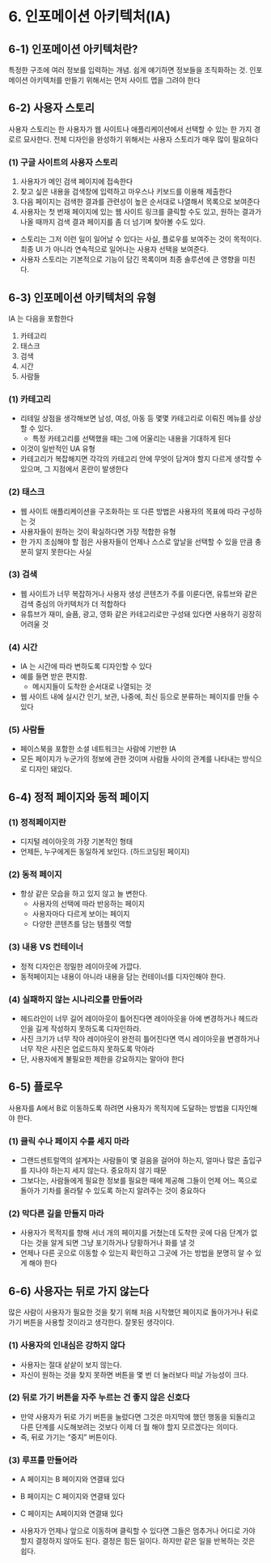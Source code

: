 # 6. 인포메이션 아키텍처(IA)

## 6-1) 인포메이션 아키텍처란?

특정한 구조에 여러 정보를 입력하는 개념. 쉽게 얘기하면 정보들을 조직화하는 것. 인포메이션 아키텍처를 만들기 위해서는 먼저 사이트 맵을 그려야 한다

## 6-2) 사용자 스토리

사용자 스토리는 한 사용자가 웹 사이트나 애플리케이션에서 선택할 수 있는 한 가지 경로르 묘사한다. 전체 디자인을 완성하기 위해서는 사용자 스토리가 매우 많이 필요하다

### (1) 구글 사이트의 사용자 스토리

1. 사용자가 메인 검색 페이지에 접속한다
2. 찾고 싶은 내용을 검색창에 입력하고 마우스나 키보드를 이용해 제출한다
3. 다음 페이지는 검색한 결과를 관련성이 높은 순서대로 나열해서 목록으로 보여준다
4. 사용자는 첫 번재 페이지에 있는 웹 사이트 링크를 클릭할 수도 있고, 원하는 결과가 나올 때까지 검색 결과 페이지를 좀 더 넘기며 찾아볼 수도 있다.

- 스토리는 그저 이런 일이 일어날 수 있다는 사실, 플로우를 보여주는 것이 목적이다. 최종 UI 가 아니라 연속적으로 일어나는 사용자 선택을 보여준다.
- 사용자 스토리는 기본적으로 기능이 담긴 목록이며 최종 솔루션에 큰 영향을 미친다.

## 6-3) 인포메이션 아키텍처의 유형

IA 는 다음을 포함한다

1. 카테고리
2. 태스크
3. 검색
4. 시간
5. 사람들

### (1) 카테고리

- 리테일 상점을 생각해보면 남성, 여성, 아동 등 몇몇 카테고리로 이뤄진 메뉴를 상상할 수 있다.
  - 특정 카테고리를 선택했을 때는 그에 어울리는 내용을 기대하게 된다
- 이것이 일반적인 UA 유형
- 카테고리가 복잡해지면 각각의 카테고리 안에 무엇이 담겨야 할지 다르게 생각할 수 있으며, 그 지점에서 혼란이 발생한다

### (2) 태스크

- 웹 사이트 애플리케이션을 구조화하는 또 다른 방법은 사용자의 목표에 따라 구성하는 것
- 사용자들이 원하는 것이 확실하다면 가장 적합한 유형
- 한 가지 조심해야 할 점은 사용자들이 언제나 스스로 앞날을 선택할 수 있을 만큼 충분히 알지 못한다는 사실

### (3) 검색

- 웹 사이트가 너무 복잡하거나 사용자 생성 콘텐츠가 주를 이룬다면, 유튜브와 같은 검색 중심의 아키텍처가 더 적합하다
- 유튜브가 재미, 슬픔, 광고, 영화 같은 카테고리로만 구성돼 있다면 사용하기 굉장히 어려울 것

### (4) 시간

- IA 는 시간에 따라 변하도록 디자인할 수 있다
- 예를 들면 받은 편지함.
  - 메시지들이 도착한 순서대로 나열되는 것
- 웹 사이트 내에 실시간 인기, 보관, 나중에, 최신 등으로 분류하는 페이지를 만들 수 있다

### (5) 사람들

- 페이스북을 포함한 소셜 네트워크는 사람에 기반한 IA
- 모든 페이지가 누군가의 정보에 관한 것이며 사람들 사이의 관계를 나타내는 방식으로 디자인 돼있다.

## 6-4) 정적 페이지와 동적 페이지

### (1) 정적페이지란

- 디지털 레이아웃의 가장 기본적인 형태
- 언제든, 누구에게든 동일하게 보인다. (하드코딩된 페이지)

### (2) 동적 페이지

- 항상 같은 모습을 하고 있지 않고 늘 변한다.
  - 사용자의 선택에 따라 반응하는 페이지
  - 사용자마다 다르게 보이는 페이지
  - 다양한 콘텐츠를 담는 템플릿 역할

### (3) 내용 VS 컨테이너

- 정적 디자인은 정밀한 레이아웃에 가깝다.
- 동적페이지는 내용이 아니라 내용을 담는 컨테이너를 디자인해야 한다.

### (4) 실패하지 않는 시나리오를 만들어라

- 헤드라인이 너무 길어 레이아웃이 틀어진다면 레이아웃을 아에 변경하거나 헤드라인을 길게 작성하지 못하도록 디자인하라.
- 사진 크기가 너무 작아 레이아웃이 완전히 틀어진다면 역시 레이아웃을 변경하거나 너무 작은 사진은 업로드하지 못하도록 막아라
- 단, 사용자에게 불필요한 제한을 강요하지는 말아야 한다

## 6-5) 플로우

사용자를 A에서 B로 이동하도록 하려면 사용자가 목적지에 도달하는 방법을 디자인해야 한다.

### (1) 클릭 수나 페이지 수를 세지 마라

- 그랜드센트럴역의 설계자는 사람들이 몇 걸음을 걸어야 하는지, 얼마나 많은 출입구를 지나야 하는지 세지 않는다. 중요하지 않기 때문
- 그보다는, 사람들에게 필요한 정보를 필요한 때에 제공해 그들이 언제 어느 쪽으로 돌아가 기차를 올라탈 수 있도록 하는지 알려주는 것이 중요하다

### (2) 막다른 길을 만들지 마라

- 사용자가 목적지를 향해 서너 개의 페이지를 거쳤는데 도착한 곳에 다음 단계가 없다는 것을 알게 되면 그냥 포기하거나 당황하거나 화를 낼 것
- 언제나 다른 곳으로 이동할 수 있는지 확인하고 그곳에 가는 방법을 분명히 알 수 있게 해야 한다

## 6-6) 사용자는 뒤로 가지 않는다

많은 사람이 사용자가 필요한 것을 찾기 위해 처음 시작했던 페이지로 돌아가거나 뒤로 가기 버튼을 사용할 것이라고 생각한다. 잘못된 생각이다.

### (1) 사용자의 인내심은 강하지 않다

- 사용자는 절대 샅샅이 보지 않는다.
- 자신이 원하는 것을 찾지 못하면 버튼을 몇 번 더 눌러보다 떠날 가능성이 크다.

### (2) 뒤로 가기 버튼을 자주 누르는 건 좋지 않은 신호다

- 만약 사용자가 뒤로 가기 버튼을 눌렀다면 그것은 마지막에 했던 행동을 되돌리고 다른 단계를 시도해보려는 것보다 이제 더 뭘 해야 할지 모르겠다는 의미다.
- 즉, 뒤로 가기는 “중지” 버튼이다.

### (3) 루프를 만들어라

- A 페이지는 B 페이지와 연결돼 있다
- B 페이지는 C 페이지와 연결돼 있다
- C 페이지는 A페이지와 연결돼 있다

- 사용자가 언제나 앞으로 이동하며 클릭할 수 있다면 그들은 멈추거나 어디로 가야 할지 결정하지 않아도 된다. 결정은 힘든 일이다. 하지만 같은 일을 반복하는 것은 쉽다.
